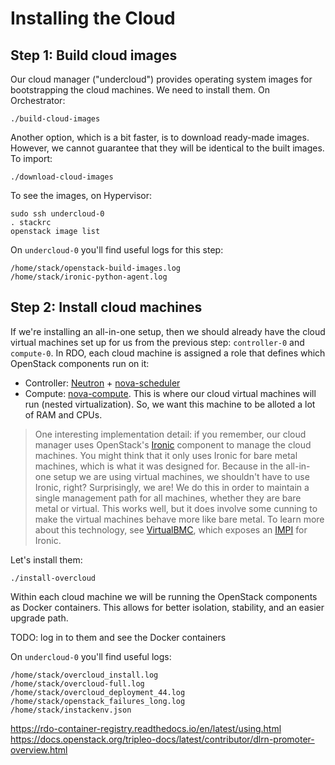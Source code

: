 Installing the Cloud
====================

Step 1: Build cloud images
--------------------------

Our cloud manager ("undercloud") provides operating system images for bootstrapping the cloud
machines. We need to install them. On Orchestrator:

	./build-cloud-images

Another option, which is a bit faster, is to download ready-made images. However, we cannot
guarantee that they will be identical to the built images. To import:

	./download-cloud-images

To see the images, on Hypervisor:

	sudo ssh undercloud-0
	. stackrc
	openstack image list

On `undercloud-0` you'll find useful logs for this step:

	/home/stack/openstack-build-images.log
	/home/stack/ironic-python-agent.log


Step 2: Install cloud machines
------------------------------

If we're installing an all-in-one setup, then we should already have the cloud virtual machines set
up for us from the previous step: `controller-0` and `compute-0`. In RDO, each cloud machine is
assigned a role that defines which OpenStack components run on it:

* Controller:
  [Neutron](https://docs.openstack.org/neutron/queens/) +
  [nova-scheduler](https://docs.openstack.org/nova/queens/cli/nova-scheduler.html)
* Compute: [nova-compute](https://docs.openstack.org/nova/queens/cli/nova-compute.html). This is
  where our cloud virtual machines will run (nested virtualization). So, we want this machine to be
  alloted a lot of RAM and CPUs.

> One interesting implementation detail: if you remember, our cloud manager uses OpenStack's
[Ironic](https://wiki.openstack.org/wiki/Ironic) component to manage the cloud machines. You might
think that it only uses Ironic for bare metal machines, which is what it was designed for. Because
in the all-in-one setup we are using virtual machines, we shouldn't have to use Ironic, right?
Surprisingly, we are! We do this in order to maintain a single management path for all machines,
whether they are bare metal or virtual. This works well, but it does involve some cunning to make
the virtual machines behave more like bare metal. To learn more about this technology, see
[VirtualBMC](https://github.com/openstack/virtualbmc), which exposes an
[IMPI](https://en.wikipedia.org/wiki/Intelligent_Platform_Management_Interface) for Ironic.

Let's install them:

	./install-overcloud

Within each cloud machine we will be running the OpenStack components as Docker containers. This
allows for better isolation, stability, and an easier upgrade path.

TODO: log in to them and see the Docker containers

On `undercloud-0` you'll find useful logs:

	/home/stack/overcloud_install.log
	/home/stack/overcloud-full.log
	/home/stack/overcloud_deployment_44.log
	/home/stack/openstack_failures_long.log
	/home/stack/instackenv.json

https://rdo-container-registry.readthedocs.io/en/latest/using.html
https://docs.openstack.org/tripleo-docs/latest/contributor/dlrn-promoter-overview.html
